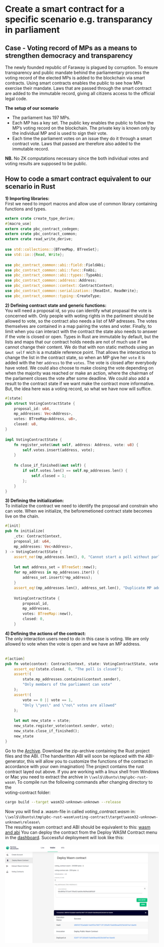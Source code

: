 # Create a smart contract for a specific scenario e.g. transparancy in parliament

## Case - Voting record of MPs as a means to strengthen democracy and transparency
The newly founded republic of Faraway is plagued by corruption. To ensure transparency and public mandate behind the parliamentary process the voting record of the elected MPs is added to the blockchain via smart contracts. Using smart contracts enables the public to see how MPs exercise their mandate. Laws that are passed through the smart contract are added to the immutable record, giving all citizens access to the official legal code.


**The setup of our scenario**
- The parliament has 197 MPs.
- Each MP has a key set. The public key enables the public to follow the MP’s voting record on the blockchain. The private key is known only by the individual MP and is used to sign their vote.
- Each time the parliament votes on an issue they do it through a smart contract vote. Laws that passed are therefore also added to the immutable record.


**NB.** No ZK computations necessary since the both individual votes and voting results are supposed to be public.
  
## How to code a smart contract equivalent to our scenario in Rust  

**1) Importing libraries:**  
First we need to import macros and allow use of common library containing functions and types.

````rust
extern crate create_type_derive;
#[macro_use]
extern crate pbc_contract_codegen;
extern crate pbc_contract_common;
extern crate read_write_derive;

use std::collections::{BTreeMap, BTreeSet};
use std::io::{Read, Write};

use pbc_contract_common::abi::field::FieldAbi;
use pbc_contract_common::abi::func::FnAbi;
use pbc_contract_common::abi::types::TypeAbi;
use pbc_contract_common::address::Address;
use pbc_contract_common::context::ContractContext;
use pbc_contract_common::serialization::{ReadInt, ReadWrite};
use pbc_contract_common::typing::CreateType;
````

**2) Defining contract state and generic functions:**  
 You will need a proposal id, so you can identify what propasal the vote is concerned with. Only people with woting rights in the parliment should be allowed to vote, so the contract also needs a list of MP adresses. The votes themselves are contained in a map pairing the votes and voter. Finally, to limit when you can interact with the contract the state also needs to answer if the vote is closed or open. Types in Rust are immutable by default, but the lists and maps that our contract holds needs are not of much use if we cannot change their content. We do that with non static methods using an ````&mut self```` wich is a mutable reference point. That allows the interactions to change the list in the contract state, so when an MP give her ````vote```` it is added with the her ````address```` to the ````votes````. The vote is closed after everybody have voted. We could also choose to make closing the vote depending on when the majority was reached or make an action, where the chairman of the parlament closes the vote after some deadline. We could also add a result to the contract state if we want make the contract more informative. But, the idea here was a voting record, so what we have now will suffice.

````rust
#[state]
pub struct VotingContractState {
    proposal_id: u64,
    mp_addresses: Vec<Address>,
    votes: BTreeMap<Address, u8>,
    closed: u8,
}

impl VotingContractState {
    fn register_vote(&mut self, address: Address, vote: u8) {
        self.votes.insert(address, vote);
    }

    fn close_if_finished(&mut self) {
        if self.votes.len() == self.mp_addresses.len() {
            self.closed = 1;
        };
    }
}
````

 **3) Defining the initialization:**  
 To initialize the contract we need to identify the proposal and constrain who can vote. When we initialize, the beforemetioned contract state becomes live on the chain.

````rust
#[init]
pub fn initialize(
    _ctx: ContractContext,
    proposal_id: u64,
    mp_addresses: Vec<Address>,
) -> VotingContractState {
    assert_ne!(mp_addresses.len(), 0, "Cannot start a poll without parliament members");

    let mut address_set = BTreeSet::new();
    for mp_address in mp_addresses.iter() {
        address_set.insert(*mp_address);
    }
    assert_eq!(mp_addresses.len(), address_set.len(), "Duplicate MP address in input");

    VotingContractState {
        proposal_id,
        mp_addresses,
        votes: BTreeMap::new(),
        closed: 0,
    }
````

**4) Defining the actions of the contract:**  
The only interaction users need to do in this case is voting. We are only allowed to vote when the vote is open and we have an MP address.

````rust

#[action]
pub fn vote(context: ContractContext, state: VotingContractState, vote: u8) -> VotingContractState {
    assert_eq!(state.closed, 0, "The poll is closed");
    assert!(
        state.mp_addresses.contains(&context.sender),
        "Only members of the parliament can vote"
    );
    assert!(
        vote == 0 || vote == 1,
        "Only \"yes\" and \"no\" votes are allowed"
    );

    let mut new_state = state;
    new_state.register_vote(context.sender, vote);
    new_state.close_if_finished();
    new_state
}
````

Go to the [Archive](TransferContractv3.zip).
Download the zip-archive containing the Rust project files and the ABI. (The handwritten ABI will soon be replaced with the ABI-generator, this will allow you to customize the functions of the contract in accordance with your own imagination) The project contains the rust contract layed out above. If you are working with a linux shell from Windows or Mac you need to 
extract the archive in `\\wsl$\Ubuntu\tmp\pbc-rust-wasm\`
To compile run the following commands after changing directory to the  
voting-contract folder:

```` bash
cargo build --target wasm32-unknown-unknown --release
````

Now you will find a .wasm-file in called *voting_contract.wasm* in: 
`\\wsl$\Ubuntu\tmp\pbc-rust-wasm\voting-contract\target\wasm32-unknown-unknown\release\`  
The resulting wasm contract and ABI should be equivalent to this: [wasm and abi](WASMandABI.zip)
You can deploy the contract from the Deploy WASM Contract menu in the [dashboard](https://dashboard.partisiablockchain.com/). Successful deployment will look like this:  

![deployment](deployment.png) 
